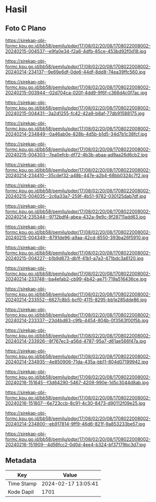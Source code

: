# Hasil

## Foto C Plano

https://sirekap-obj-formc.kpu.go.id/bb58/pemilu/pdpr/17/08/02/20/08/1708022008002-20240215-004537--e9fa0e34-f2a6-4dfb-85ce-453bd92f0d18.jpg

https://sirekap-obj-formc.kpu.go.id/bb58/pemilu/pdpr/17/08/02/20/08/1708022008002-20240214-234137--9e69e6df-0de6-44df-8dd8-74ea39ffc560.jpg

https://sirekap-obj-formc.kpu.go.id/bb58/pemilu/pdpr/17/08/02/20/08/1708022008002-20240215-003944--02d704ca-020f-4dd9-9f6f-c366d4c0f7ac.jpg

https://sirekap-obj-formc.kpu.go.id/bb58/pemilu/pdpr/17/08/02/20/08/1708022008002-20240215-004431--3a2d1255-fc42-42a9-b8af-77db91588175.jpg

https://sirekap-obj-formc.kpu.go.id/bb58/pemilu/pdpr/17/08/02/20/08/1708022008002-20240214-234849--0a46ab0e-828b-4d5b-b1d5-34d7b1c38fcf.jpg

https://sirekap-obj-formc.kpu.go.id/bb58/pemilu/pdpr/17/08/02/20/08/1708022008002-20240215-004303--7ea0efcb-df72-4b3b-abaa-ad9aa26d6cb2.jpg

https://sirekap-obj-formc.kpu.go.id/bb58/pemilu/pdpr/17/08/02/20/08/1708022008002-20240214-234410--35cdef32-a48b-447e-a2b4-68bb0324c7f2.jpg

https://sirekap-obj-formc.kpu.go.id/bb58/pemilu/pdpr/17/08/02/20/08/1708022008002-20240215-004035--2c6a33a7-259f-4b51-9782-030125dab7df.jpg

https://sirekap-obj-formc.kpu.go.id/bb58/pemilu/pdpr/17/08/02/20/08/1708022008002-20240214-235344--9712bdf4-abea-432a-9e9c-9f28711add63.jpg

https://sirekap-obj-formc.kpu.go.id/bb58/pemilu/pdpr/17/08/02/20/08/1708022008002-20240215-004349--8791de96-a9aa-42cd-8550-393ba26f5910.jpg

https://sirekap-obj-formc.kpu.go.id/bb58/pemilu/pdpr/17/08/02/20/08/1708022008002-20240215-004227--b1b9d673-db1f-41b1-a7a3-471bdc3a6120.jpg

https://sirekap-obj-formc.kpu.go.id/bb58/pemilu/pdpr/17/08/02/20/08/1708022008002-20240214-233748--ba4efab2-cb99-4b42-ae71-719a516436ce.jpg

https://sirekap-obj-formc.kpu.go.id/bb58/pemilu/pdpr/17/08/02/20/08/1708022008002-20240214-233552--6627c8b5-bcf0-4115-8295-bb1e285dde86.jpg

https://sirekap-obj-formc.kpu.go.id/bb58/pemilu/pdpr/17/08/02/20/08/1708022008002-20240214-233337--23d4bd83-c9fb-4454-804b-0f3563f00f5b.jpg

https://sirekap-obj-formc.kpu.go.id/bb58/pemilu/pdpr/17/08/02/20/08/1708022008002-20240214-233926--8f767ec3-a56d-4787-95a7-d61ae566f47a.jpg

https://sirekap-obj-formc.kpu.go.id/bb58/pemilu/pdpr/17/08/02/20/08/1708022008002-20240214-234935--4e850906-71da-435a-bb11-804d07199942.jpg

https://sirekap-obj-formc.kpu.go.id/bb58/pemilu/pdpr/17/08/02/20/08/1708022008002-20240216-151645--f3d64290-5467-4209-990e-1d5c3044d8ab.jpg

https://sirekap-obj-formc.kpu.go.id/bb58/pemilu/pdpr/17/08/02/20/08/1708022008002-20240216-151807--6e723ccb-8c91-4c30-8473-d90112f09e25.jpg

https://sirekap-obj-formc.kpu.go.id/bb58/pemilu/pdpr/17/08/02/20/08/1708022008002-20240214-234800--eb917814-9ff9-46d6-821f-9a853233be57.jpg

https://sirekap-obj-formc.kpu.go.id/bb58/pemilu/pdpr/17/08/02/20/08/1708022008002-20240216-151909--4d56fcc2-0d0d-4ee4-b324-bf37179bc3d7.jpg


## Metadata

| Key        | Value               |
| ---------- | ------------------- |
| Time Stamp | 2024-02-17 13:05:41 |
| Kode Dapil | 1701                |



